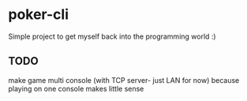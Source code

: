 # poker-cli
Simple project to get myself back into the programming world :)

## TODO
make game multi console (with TCP server- just LAN for now)
because playing on one console makes little sense